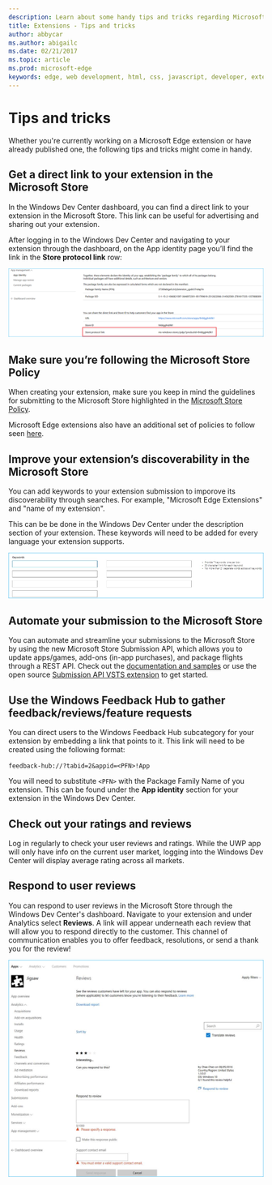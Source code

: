 ```yaml
---
description: Learn about some handy tips and tricks regarding Microsoft Edge extensions
title: Extensions - Tips and tricks
author: abbycar
ms.author: abigailc
ms.date: 02/21/2017
ms.topic: article
ms.prod: microsoft-edge
keywords: edge, web development, html, css, javascript, developer, extensions
---
```


# Tips and tricks

Whether you're currently working on a Microsoft Edge extension or have already published one, the following tips and tricks might come in handy.

## Get a direct link to your extension in the Microsoft Store
In the Windows Dev Center dashboard, you can find a direct link to your extension in the Microsoft Store. This link can be useful for advertising and sharing out your extension.


After logging in to the Windows Dev Center and navigating to your extension through the dashboard, on the App identity page you’ll find the link in the **Store protocol link** row:

![store protocol link](./media/store-link.png)
 
## Make sure you’re following the Microsoft Store Policy
When creating your extension, make sure you keep in mind the guidelines for submitting to the Microsoft Store highlighted in the [Microsoft Store Policy](https://msdn.microsoft.com/library/windows/apps/dn764944.aspx). 
 
Microsoft Edge extensions also have an additional set of policies to follow seen [here](https://msdn.microsoft.com/library/windows/apps/dn764944.aspx#pol_10_12).

## Improve your extension’s discoverability in the Microsoft Store

You can add keywords to your extension submission to imporove its discoverability through searches. For example, "Microsoft Edge Extensions" and "name of my extension". 

This can be be done in the Windows Dev Center under the description section of your extension. These keywords will need to be added for every language your extension supports.

![Submitting a response to a review](./media/keywords.png)

## Automate your submission to the Microsoft Store
You can automate and streamline your submissions to the Microsoft Store by using the new Microsoft Store Submission API, which allows you to update apps/games, add-ons (in-app purchases), and package flights through a REST API. Check out the [documentation and samples](https://docs.microsoft.com/windows/uwp/monetize/create-and-manage-submissions-using-windows-store-services) or use the open source [Submission API VSTS extension](https://github.com/Microsoft/windows-dev-center-vsts-extension) to get started.

## Use the Windows Feedback Hub to gather feedback/reviews/feature requests

You can direct users to the Windows Feedback Hub subcategory for your extension by embedding a link that points to it. This link will need to be created using the following format: 

`feedback-hub://?tabid=2&appid=<PFN>!App`

You will need to substitute `<PFN>` with the Package Family Name of you extension. This can be found under the **App identity** section for your extension in the Windows Dev Center.

## Check out your ratings and reviews
Log in regularly to check your user reviews and ratings. While the UWP app will only have info on the current user market, logging into the Windows Dev Center will display average rating across all markets.

## Respond to user reviews
You can respond to user reviews in the Microsoft Store through the Windows Dev Center's dashboard. Navigate to your extension and under Analytics select **Reviews**. A link will appear underneath each review that will allow you to respond directly to the customer. This channel of communication enables you to offer feedback, resolutions, or send a thank you for the review!

![Submitting a response to a review](./media/reviews.png)
